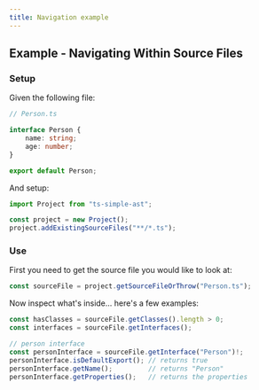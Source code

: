 ```yaml
---
title: Navigation example
---
```


## Example - Navigating Within Source Files

### Setup

Given the following file:

```ts
// Person.ts

interface Person {
    name: string;
    age: number;
}

export default Person;
```

And setup:

```ts
import Project from "ts-simple-ast";

const project = new Project();
project.addExistingSourceFiles("**/*.ts");
```

### Use

First you need to get the source file you would like to look at:

```ts
const sourceFile = project.getSourceFileOrThrow("Person.ts");
```

Now inspect what's inside... here's a few examples:

```ts
const hasClasses = sourceFile.getClasses().length > 0;
const interfaces = sourceFile.getInterfaces();

// person interface
const personInterface = sourceFile.getInterface("Person")!;
personInterface.isDefaultExport(); // returns true
personInterface.getName();         // returns "Person"
personInterface.getProperties();   // returns the properties
```
